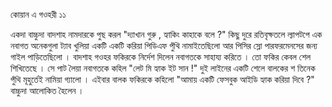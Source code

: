 কোয়ান এ গওহরী ১১

একদা বাচ্চুদা বাদশাহ নামদারকে পুছ করল "দ্যাখান গুরু , হ্যাকিং কাহাকে বলে ?"
কিছু দুরে রতিবৃক্ষতলে ল্যাপটপে এক নবাগত অনেকগুলা ট্যাব খুলিয়া একটি একটি করিয়া পিডিএফ পুঁথি নামাইতেছিলো আর পিসির স্লো পারফরমেনসের জন্য গাইল পাড়িতেছিলো ।
বাদশাহ গওহর ফকিরকে নির্দেশ দিলেন নবাগতকে সাহায্য করিতে । তো ফকির কেবল শেল শিখিতেছে ।
সে পাট লৈয়া নবাগতকে কহিল "লেট মি হ্যাক ইট সান !"
দুই লাইনের একটি শেলে বালকের শ তিনেক পুঁথি মূহুর্তেই নামিয়া গ্যালো ।
এইবার বালক ফকিরকে কহিলো "আমায় একটি ফেসবুক আইডি হ্যাক করিয়া দিবে ?"
বাচ্চুদা আলোকিত হৈলেন ।
